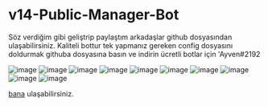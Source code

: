 # v14-Public-Manager-Bot

Söz verdiğim gibi geliştrip paylaştım arkadaşlar github dosyasından ulaşabilirsiniz. Kaliteli bottur tek yapmanız gereken config dosyasını doldurmak githuba dosyasına basın ve indirin ücretli botlar için 'Ayven#2192 


![image](https://cdn.discordapp.com/attachments/783621914409041921/1125678024478699632/Screenshot_20230704_094043_Chrome.jpg)
![image](https://media.discordapp.net/attachments/1091726779741392957/1108415366352355328/image.png?width=777&height=147)
![image](https://media.discordapp.net/attachments/1102972433067151412/1104011585221042217/ayven_bot_2.png?width=671&height=123)
![image](https://media.discordapp.net/attachments/1102972433067151412/1104011631266115694/ayven_bot_4.png?width=635&height=612)
![image](https://media.discordapp.net/attachments/1102972433067151412/1104011655056203846/ayven_bot_5.png?width=835&height=426)
![image](https://media.discordapp.net/attachments/1102972433067151412/1104011671728562197/ayven_bot_6.png?width=756&height=431)
![image](https://media.discordapp.net/attachments/1102972433067151412/1104011688077971496/ayven_bot_7.png?width=937&height=612)
![image](https://media.discordapp.net/attachments/1102972433067151412/1104011705761153115/ayven_bot_8.png?width=816&height=393)
![image](https://media.discordapp.net/attachments/1102972433067151412/1104011825076506684/image.png?width=761&height=112)
![image](https://media.discordapp.net/attachments/1102972433067151412/1104011612215582760/ayven_bot_3.png?width=661&height=133)

 <a href="https://discord.com/users/752942906322583712">bana</a> ulaşabilirsiniz.</p>
